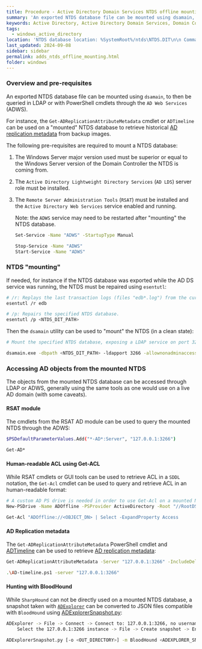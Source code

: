 ```yaml
---
title: Procedure - Active Directory Domain Services NTDS offline mounting
summary: 'An exported NTDS database file can be mounted using dsamain, to then be queried in LDAP or with PowerShell cmdlets through the "AD Web Services".\n\n '
keywords: Active Directory, Active Directory Domain Services, Domain Controllers, DC, replication metadata, msDS-ReplAttributeMetaData, msDS-ReplValueMetaData, Get-ADReplicationAttributeMetadata, ADTimeline, FarsightAD, esentutl, dsamain.exe
tags:
  - windows_active_directory
location: 'NTDS database location: %SystemRoot%/ntds\NTDS.DIT\n\n Commands for offline mounting:\n esentutl /p <NTDS_DIT_PATH>\n dsamain.exe -dbpath <NTDS_DIT_PATH> -ldapport 3266 -allownonadminaccess'
last_updated: 2024-09-08
sidebar: sidebar
permalink: adds_ntds_offline_mounting.html
folder: windows
---
```


### Overview and pre-requisites

An exported NTDS database file can be mounted using `dsamain`, to then be
queried in LDAP or with PowerShell cmdlets through the `AD Web Services`
(ADWS).

For instance, the `Get-ADReplicationAttributeMetadata` cmdlet or `ADTimeline`
can be used on a "mounted" NTDS database to retrieve historical
[AD replication metadata](./adds_replication_metadata.md) from backup images.

The following pre-requisites are required to mount a NTDS database:

  1. The Windows Server major version used must be superior or equal to the
     Windows Server version of the Domain Controller the NTDS is coming
     from.

  2. The `Active Directory Lightweight Directory Services` (`AD LDS`) server
     role must be installed.

  3. The `Remote Server Administration Tools` (`RSAT`) must be installed and
     the `Active Directory Web Services` service enabled and running.

     Note: the `ADWS` service may need to be restarted after "mounting" the
     NTDS database.
     
     ```bash
     Set-Service -Name "ADWS" -StartupType Manual

     Stop-Service -Name "ADWS"
     Start-Service -Name "ADWS"
     ```

### NTDS "mounting"

If needed, for instance if the NTDS database was exported while the AD DS
service was running, the NTDS must be repaired using `esentutl`:

```bash
# /r: Replays the last transaction logs (files "edb*.log") from the current folder, if any, to apply the last AD objects changes.
esentutl /r edb

# /p: Repairs the specified NTDS database.
esentutl /p <NTDS_DIT_PATH>
```

Then the `dsamain` utility can be used to "mount" the NTDS (in a clean state):

```bash
# Mount the specified NTDS database, exposing a LDAP service on port 3266 (and allowing access through the ADWS service).

dsamain.exe -dbpath <NTDS_DIT_PATH> -ldapport 3266 -allownonadminaccess
```

### Accessing AD objects from the mounted NTDS

The objects from the mounted NTDS database can be accessed through LDAP or
ADWS, generally using the same tools as one would use on a live AD domain
(with some caveats).

#### RSAT module

The cmdlets from the RSAT AD module can be used to query the mounted NTDS
through the ADWS:

```bash
$PSDefaultParameterValues.Add("*-AD*:Server", "127.0.0.1:3266")

Get-AD*
```

#### Human-readable ACL using Get-ACL

While RSAT cmdlets or GUI tools can be used to retrieve ACL in a `SDDL`
notation, the `Get-Acl` cmdlet can be used to query and retrieve ACL in an
human-readable format:

```bash
# A custom AD PS drive is needed in order to use Get-Acl on a mounted NTDS database.
New-PSDrive -Name ADOffline -PSProvider ActiveDirectory -Root "//RootDSE/" -Server 127.0.0.1:3266

Get-Acl "ADOffline://<OBJECT_DN> | Select -ExpandProperty Access
```

#### AD Replication metadata

The `Get-ADReplicationAttributeMetadata` PowerShell cmdlet and
[ADTimeline](https://github.com/ANSSI-FR/ADTimeline) can be used to retrieve
[AD replication metadata](./adds_replication_metadata.md):

```bash
Get-ADReplicationAttributeMetadata -Server "127.0.0.1:3266" -IncludeDeletedObjects –ShowAllLinkedValues "<DISTINGUISHED_NAME>"

.\AD-timeline.ps1 -server "127.0.0.1:3266"
```

#### Hunting with BloodHound

While `SharpHound` can not be directly used on a mounted NTDS database, a
snapshot taken with
[`ADExplorer`](https://learn.microsoft.com/en-us/sysinternals/downloads/adexplorer)
can be converted to JSON files compatible with `BloodHound` using
[ADExplorerSnapshot.py](https://github.com/c3c/ADExplorerSnapshot.py):

```bash
ADExplorer -> File -> Connect -> Connect to: 127.0.0.1:3266, no username or password -> OK
    Select the 127.0.0.1:3266 instance -> File -> Create snapshot -> Enter the desired snapshot filename -> OK

ADExplorerSnapshot.py [-o <OUT_DIRECTORY>] -m BloodHound <ADEXPLORER_SNAPSHOT>
```
